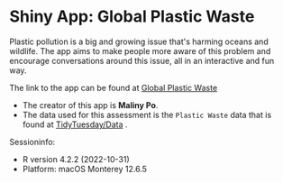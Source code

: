 
# Shiny App: Global Plastic Waste

Plastic pollution is a big and growing issue that's harming oceans and wildlife. The app aims to make people more aware of this problem and encourage conversations around this issue, all in an interactive and fun way.

The link to the app can be found at 
[Global Plastic Waste](https://malinypo.shinyapps.io/Global_Plastic_Waste/)

* The creator of this app is **Maliny Po**.
* The data used for this assessment is the `Plastic Waste` data that is found at [TidyTuesday/Data](https://github.com/rfordatascience/tidytuesday/tree/master/data/2019/2019-05-21#coast_vs_wastecsv) . 

Sessioninfo:

- R version 4.2.2 (2022-10-31)
- Platform: macOS Monterey 12.6.5

